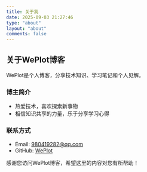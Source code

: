 ```yaml
---
title: 关于我
date: 2025-09-03 21:27:46
type: "about"
layout: "about"
comments: false
---
```


## 关于WePlot博客

WePlot是个人博客，分享技术知识、学习笔记和个人见解。

### 博主简介

- 热爱技术，喜欢探索新事物
- 相信知识共享的力量，乐于分享学习心得

### 联系方式

- Email: 980419282@qq.com
- GitHub: [WePlot](https://github.com/weplot)


感谢您访问WePlot博客，希望这里的内容对您有所帮助！
